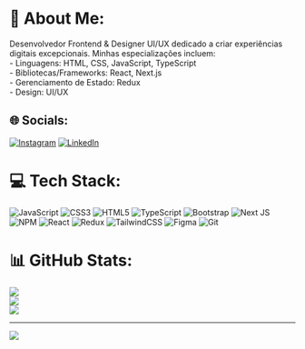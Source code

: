 # 💫 About Me:
Desenvolvedor Frontend & Designer UI/UX dedicado a criar experiências digitais excepcionais. Minhas especializações incluem:<br>- Linguagens: HTML, CSS, JavaScript, TypeScript<br>- Bibliotecas/Frameworks: React, Next.js<br>- Gerenciamento de Estado: Redux<br>- Design: UI/UX


## 🌐 Socials:
[![Instagram](https://img.shields.io/badge/Instagram-%23E4405F.svg?logo=Instagram&logoColor=white)](https://instagram.com/https://www.instagram.com/hugocruz1994/) [![LinkedIn](https://img.shields.io/badge/LinkedIn-%230077B5.svg?logo=linkedin&logoColor=white)](https://linkedin.com/in/https://www.linkedin.com/in/devhugocruz/) 

# 💻 Tech Stack:
![JavaScript](https://img.shields.io/badge/javascript-%23323330.svg?style=for-the-badge&logo=javascript&logoColor=%23F7DF1E) ![CSS3](https://img.shields.io/badge/css3-%231572B6.svg?style=for-the-badge&logo=css3&logoColor=white) ![HTML5](https://img.shields.io/badge/html5-%23E34F26.svg?style=for-the-badge&logo=html5&logoColor=white) ![TypeScript](https://img.shields.io/badge/typescript-%23007ACC.svg?style=for-the-badge&logo=typescript&logoColor=white) ![Bootstrap](https://img.shields.io/badge/bootstrap-%238511FA.svg?style=for-the-badge&logo=bootstrap&logoColor=white) ![Next JS](https://img.shields.io/badge/Next-black?style=for-the-badge&logo=next.js&logoColor=white) ![NPM](https://img.shields.io/badge/NPM-%23CB3837.svg?style=for-the-badge&logo=npm&logoColor=white) ![React](https://img.shields.io/badge/react-%2320232a.svg?style=for-the-badge&logo=react&logoColor=%2361DAFB) ![Redux](https://img.shields.io/badge/redux-%23593d88.svg?style=for-the-badge&logo=redux&logoColor=white) ![TailwindCSS](https://img.shields.io/badge/tailwindcss-%2338B2AC.svg?style=for-the-badge&logo=tailwind-css&logoColor=white) ![Figma](https://img.shields.io/badge/figma-%23F24E1E.svg?style=for-the-badge&logo=figma&logoColor=white) ![Git](https://img.shields.io/badge/git-%23F05033.svg?style=for-the-badge&logo=git&logoColor=white)
# 📊 GitHub Stats:
![](https://github-readme-stats.vercel.app/api?username=DevHugoCruz&theme=radical&hide_border=false&include_all_commits=false&count_private=false)<br/>
![](https://github-readme-streak-stats.herokuapp.com/?user=DevHugoCruz&theme=radical&hide_border=false)<br/>
![](https://github-readme-stats.vercel.app/api/top-langs/?username=DevHugoCruz&theme=radical&hide_border=false&include_all_commits=false&count_private=false&layout=compact)

---
[![](https://visitcount.itsvg.in/api?id=DevHugoCruz&icon=0&color=0)](https://visitcount.itsvg.in)

<!-- Proudly created with GPRM ( https://gprm.itsvg.in ) -->